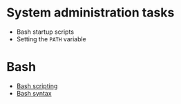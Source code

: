 
# System administration tasks

* Bash startup scripts
* Setting the `PATH` variable


# Bash 

* [Bash scripting](./bash_scripts.md)
* [Bash syntax](./bash_syntax.md)

